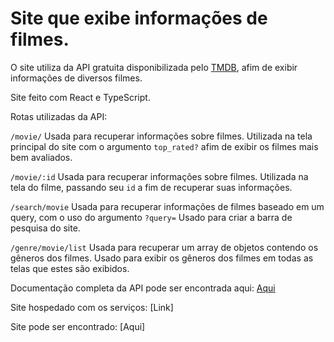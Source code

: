 # Site que exibe informações de filmes.
  
O site utiliza da API gratuita disponibilizada pelo [TMDB](https://www.themoviedb.org/), afim de exibir informações de diversos filmes.
  
Site feito com React e TypeScript.
  
Rotas utilizadas da API:
  
`/movie/`
Usada para recuperar informações sobre filmes. 
Utilizada na tela principal do site com o argumento `top_rated?` afim de exibir os filmes mais bem avaliados.
    
`/movie/:id`
Usada para recuperar informações sobre filmes. 
Utilizada na tela do filme, passando seu `id` a fim de recuperar suas informações. 
  
`/search/movie`
Usada para recuperar informações de filmes baseado em um query, com o uso do argumento `?query=` 
Usado para criar a barra de pesquisa do site.
  
`/genre/movie/list`
Usada para recuperar um array de objetos contendo os gêneros dos filmes.
Usado para exibir os gêneros dos filmes em todas as telas que estes são exibidos. 
  
Documentação completa da API pode ser encontrada aqui: [Aqui](https://developer.themoviedb.org/reference/intro/getting-started)

Site hospedado com os serviços: [Link]

Site pode ser encontrado: [Aqui]
  




